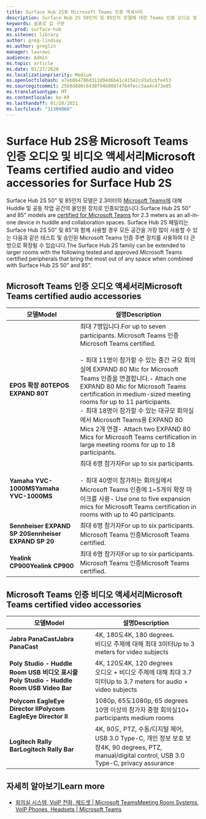 ```yaml
---
title: Surface Hub 2S용 Microsoft Teams 인증 액세서리
description: Surface Hub 2S 50인치 및 85인치 모델에 대한 Teams 인증 오디오 및 비디오 액세서리를 참조하세요.
keywords: 쉼표로 값 구분
ms.prod: surface-hub
ms.sitesec: library
author: greg-lindsay
ms.author: greglin
manager: laurawi
audience: Admin
ms.topic: article
ms.date: 01/27/2020
ms.localizationpriority: Medium
ms.openlocfilehash: a7eb064786d313d94d6b41c41542cd3a5cbfe453
ms.sourcegitcommit: 25b8d880c6438f94b008f47b4fecc3aa4c473e85
ms.translationtype: MT
ms.contentlocale: ko-KR
ms.lasthandoff: 01/28/2021
ms.locfileid: "11304868"
---
```

# <span data-ttu-id="23766-104">Surface Hub 2S용 Microsoft Teams 인증 오디오 및 비디오 액세서리</span><span class="sxs-lookup"><span data-stu-id="23766-104">Microsoft Teams certified audio and video accessories for Surface Hub 2S</span></span>

<span data-ttu-id="23766-105">Surface Hub 2S 50" 및 85인치 모델은 2.3미터의 [Microsoft Teams에](https://www.microsoft.com/microsoft-teams/across-devices/devices/product?deviceid=31) 대해 Huddle 및 공동 작업 공간의 올인원 장치로 인증되었습니다.</span><span class="sxs-lookup"><span data-stu-id="23766-105">Surface Hub 2S 50” and 85” models are [certified for Microsoft Teams](https://www.microsoft.com/microsoft-teams/across-devices/devices/product?deviceid=31) for 2.3 meters as an all-in-one device in huddle and collaboration spaces.</span></span> <span data-ttu-id="23766-106">Surface Hub 2S 패밀리는 Surface Hub 2S 50" 및 85"와 함께 사용할 경우 모든 공간을 가장 많이 사용할 수 있는 다음과 같은 테스트 및 승인된 Microsoft Teams 인증 주변 장치를 사용하여 더 큰 방으로 확장될 수 있습니다.</span><span class="sxs-lookup"><span data-stu-id="23766-106">The Surface Hub 2S family can be extended to larger rooms with the following tested and approved Microsoft Teams certified peripherals that bring the most out of any space when combined with Surface Hub 2S 50” and 85”.</span></span>

## <span data-ttu-id="23766-107">Microsoft Teams 인증 오디오 액세서리</span><span class="sxs-lookup"><span data-stu-id="23766-107">Microsoft Teams certified audio accessories</span></span> 

| <span data-ttu-id="23766-108">모델</span><span class="sxs-lookup"><span data-stu-id="23766-108">Model</span></span>                                | <span data-ttu-id="23766-109">설명</span><span class="sxs-lookup"><span data-stu-id="23766-109">Description</span></span>                                                                                                                                                                                                                                                                                              |
| ------------------------------------ | -------------------------------------------------------------------------------------------------------------------------------------------------------------------------------------------------------------------------------------------------------------------------------------------------------- |
| **<span data-ttu-id="23766-110">EPOS 확장 80T</span><span class="sxs-lookup"><span data-stu-id="23766-110">EPOS EXPAND 80T</span></span>**<br>         | <span data-ttu-id="23766-111">최대 7명입니다.</span><span class="sxs-lookup"><span data-stu-id="23766-111">For up to seven participants.</span></span> <span data-ttu-id="23766-112">Microsoft Teams 인증</span><span class="sxs-lookup"><span data-stu-id="23766-112">Microsoft Teams certified.</span></span><br><br><span data-ttu-id="23766-113">- 최대 11명이 참가할 수 있는 중간 규모 회의실에 EXPAND 80 Mic for Microsoft Teams 인증을 연결합니다.</span><span class="sxs-lookup"><span data-stu-id="23766-113">- Attach one EXPAND 80 Mic for Microsoft Teams certification in medium-sized meeting rooms for up to 11 participants.</span></span><br><span data-ttu-id="23766-114">- 최대 18명이 참가할 수 있는 대규모 회의실에서 Microsoft Teams용 EXPAND 80 Mics 2개 연결</span><span class="sxs-lookup"><span data-stu-id="23766-114">- Attach two EXPAND 80 Mics for Microsoft Teams certification in large meeting rooms for up to 18 participants.</span></span> |
| **<span data-ttu-id="23766-115">Yamaha YVC-1000MS</span><span class="sxs-lookup"><span data-stu-id="23766-115">Yamaha YVC-1000MS</span></span>**<br>        | <span data-ttu-id="23766-116">최대 6명 참가자</span><span class="sxs-lookup"><span data-stu-id="23766-116">For up to six participants.</span></span><br><br><span data-ttu-id="23766-117">- 최대 40명이 참가하는 회의실에서 Microsoft Teams 인증에 1~5개의 확장 마이크를 사용</span><span class="sxs-lookup"><span data-stu-id="23766-117">- Use one to five expansion mics for Microsoft Teams certification in rooms with up to 40 participants.</span></span>                                                                                                                                                               |
| **<span data-ttu-id="23766-118">Sennheiser EXPAND SP 20</span><span class="sxs-lookup"><span data-stu-id="23766-118">Sennheiser EXPAND SP 20</span></span>**<br> | <span data-ttu-id="23766-119">최대 6명 참가자</span><span class="sxs-lookup"><span data-stu-id="23766-119">For up to six participants.</span></span> <span data-ttu-id="23766-120">Microsoft Teams 인증</span><span class="sxs-lookup"><span data-stu-id="23766-120">Microsoft Teams certified.</span></span>                                                                                                                                                                                                                                                   |
| **<span data-ttu-id="23766-121">Yealink CP900</span><span class="sxs-lookup"><span data-stu-id="23766-121">Yealink CP900</span></span>**<br>           | <span data-ttu-id="23766-122">최대 6명 참가자</span><span class="sxs-lookup"><span data-stu-id="23766-122">For up to six participants.</span></span> <span data-ttu-id="23766-123">Microsoft Teams 인증</span><span class="sxs-lookup"><span data-stu-id="23766-123">Microsoft Teams certified.</span></span>                                                                                                                                                                                                                                                   |

 
## <span data-ttu-id="23766-124">Microsoft Teams 인증 비디오 액세서리</span><span class="sxs-lookup"><span data-stu-id="23766-124">Microsoft Teams certified video accessories</span></span>

| <span data-ttu-id="23766-125">모델</span><span class="sxs-lookup"><span data-stu-id="23766-125">Model</span></span>                                       | <span data-ttu-id="23766-126">설명</span><span class="sxs-lookup"><span data-stu-id="23766-126">Description</span></span>                                                                    |
| ------------------------------------------- | ------------------------------------------------------------------------------ |
| **<span data-ttu-id="23766-127">Jabra PanaCast</span><span class="sxs-lookup"><span data-stu-id="23766-127">Jabra PanaCast</span></span>**<br>                  | <span data-ttu-id="23766-128">4K, 180도</span><span class="sxs-lookup"><span data-stu-id="23766-128">4K, 180 degrees.</span></span><br><span data-ttu-id="23766-129">비디오 주제에 대해 최대 3미터</span><span class="sxs-lookup"><span data-stu-id="23766-129">Up to 3 meters for video subjects</span></span>                          |
| **<span data-ttu-id="23766-130">Poly Studio - Huddle Room USB 비디오 표시줄</span><span class="sxs-lookup"><span data-stu-id="23766-130">Poly Studio - Huddle Room USB Video Bar</span></span>** | <span data-ttu-id="23766-131">4K, 120도</span><span class="sxs-lookup"><span data-stu-id="23766-131">4K, 120 degrees</span></span><br><span data-ttu-id="23766-132">오디오 + 비디오 주제에 대해 최대 3.7미터</span><span class="sxs-lookup"><span data-stu-id="23766-132">Up to 3.7 meters for audio + video subjects</span></span>                 |
| **<span data-ttu-id="23766-133">Polycom EagleEye Director II</span><span class="sxs-lookup"><span data-stu-id="23766-133">Polycom EagleEye Director II</span></span>**<br>    | <span data-ttu-id="23766-134">1080p, 65도</span><span class="sxs-lookup"><span data-stu-id="23766-134">1080p, 65 degrees</span></span><br><span data-ttu-id="23766-135">10명 이상의 참가자 중형 회의실</span><span class="sxs-lookup"><span data-stu-id="23766-135">10+ participants medium rooms</span></span>                             |
| **<span data-ttu-id="23766-136">Logitech Rally Bar</span><span class="sxs-lookup"><span data-stu-id="23766-136">Logitech Rally Bar</span></span>**                      | <span data-ttu-id="23766-137">4K, 90도, PTZ, 수동/디지털 제어, USB 3.0 Type-C, 개인 정보 보호 보장</span><span class="sxs-lookup"><span data-stu-id="23766-137">4K, 90 degrees, PTZ, manual/digital control, USB 3.0 Type-C, privacy assurance</span></span> |

## <span data-ttu-id="23766-138">자세히 알아보기</span><span class="sxs-lookup"><span data-stu-id="23766-138">Learn more</span></span>

- [<span data-ttu-id="23766-139">회의실 시스템, VoIP 전화, 헤드셋 | Microsoft Teams</span><span class="sxs-lookup"><span data-stu-id="23766-139">Meeting Room Systems, VoIP Phones, Headsets | Microsoft Teams</span></span>](https://www.microsoft.com/microsoft-teams/across-devices/)